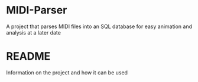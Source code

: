 # MIDI-Parser
A project that parses MIDI files into an SQL database for easy animation and analysis at a later date

# README
Information on the project and how it can be used
